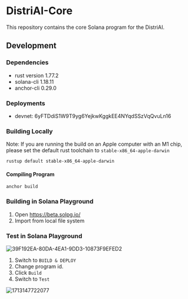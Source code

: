 # DistriAI-Core
This repository contains the core Solana program for the DistriAI.

## Development
### Dependencies
- rust version 1.77.2
- solana-cli 1.18.11
- anchor-cli 0.29.0

### Deployments
- devnet: 6yFTDdiS1W9T9yg6YejkwKggkEE4NYqdSSzVqQvuLn16

### Building Locally
Note: If you are running the build on an Apple computer with an M1 chip, please set the default rust toolchain to `stable-x86_64-apple-darwin`
```
rustup default stable-x86_64-apple-darwin
```

#### Compiling Program
```
anchor build
```

### Building in Solana Playground
1. Open https://beta.solpg.io/
1. Import from local file system

### Test in Solana Playground

![39F192EA-80DA-4EA1-9DD3-10873F9EFED2](https://github.com/distri-group/DistriAI-Core-Solana/assets/96568736/efd8fdd1-eb93-44ca-86d2-5c18486e7165)

1. Switch to `BUILD & DEPLOY`
2. Change program id.
3. Click `Build`
4. Switch to `Test`

![1713147722077](https://github.com/distri-group/DistriAI-Core/assets/122685398/b80c9548-f9b2-4fec-aff0-5f4db3e0cef9)
